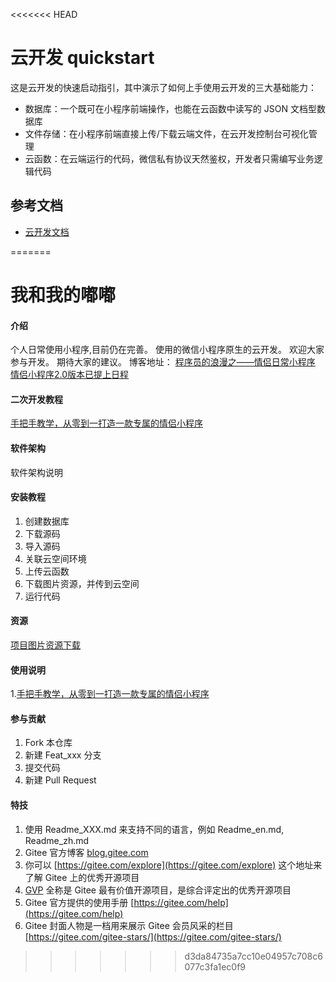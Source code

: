 <<<<<<< HEAD
# 云开发 quickstart

这是云开发的快速启动指引，其中演示了如何上手使用云开发的三大基础能力：

- 数据库：一个既可在小程序前端操作，也能在云函数中读写的 JSON 文档型数据库
- 文件存储：在小程序前端直接上传/下载云端文件，在云开发控制台可视化管理
- 云函数：在云端运行的代码，微信私有协议天然鉴权，开发者只需编写业务逻辑代码

## 参考文档

- [云开发文档](https://developers.weixin.qq.com/miniprogram/dev/wxcloud/basis/getting-started.html)

=======
# 我和我的嘟嘟

#### 介绍
个人日常使用小程序,目前仍在完善。
使用的微信小程序原生的云开发。
欢迎大家参与开发。
期待大家的建议。
博客地址：
[程序员的浪漫之——情侣日常小程序](https://blog.csdn.net/Twinkle_sone/article/details/119927555)
[情侣小程序2.0版本已提上日程](https://blog.csdn.net/Twinkle_sone/article/details/120793428)

#### 二次开发教程
[手把手教学，从零到一打造一款专属的情侣小程序](https://blog.csdn.net/Twinkle_sone/article/details/121484742)


#### 软件架构
软件架构说明


#### 安装教程
1.  创建数据库
2.  下载源码
3.  导入源码
4.  关联云空间环境
5.  上传云函数
6.  下载图片资源，并传到云空间
7.  运行代码

#### 资源
[项目图片资源下载](https://gitee.com/zheng_yongtao/images-package.git)

#### 使用说明

1.[手把手教学，从零到一打造一款专属的情侣小程序](https://blog.csdn.net/Twinkle_sone/article/details/121484742)

#### 参与贡献

1.  Fork 本仓库
2.  新建 Feat_xxx 分支
3.  提交代码
4.  新建 Pull Request


#### 特技

1.  使用 Readme\_XXX.md 来支持不同的语言，例如 Readme\_en.md, Readme\_zh.md
2.  Gitee 官方博客 [blog.gitee.com](https://blog.gitee.com)
3.  你可以 [https://gitee.com/explore](https://gitee.com/explore) 这个地址来了解 Gitee 上的优秀开源项目
4.  [GVP](https://gitee.com/gvp) 全称是 Gitee 最有价值开源项目，是综合评定出的优秀开源项目
5.  Gitee 官方提供的使用手册 [https://gitee.com/help](https://gitee.com/help)
6.  Gitee 封面人物是一档用来展示 Gitee 会员风采的栏目 [https://gitee.com/gitee-stars/](https://gitee.com/gitee-stars/)
>>>>>>> d3da84735a7cc10e04957c708c6077c3fa1ec0f9
